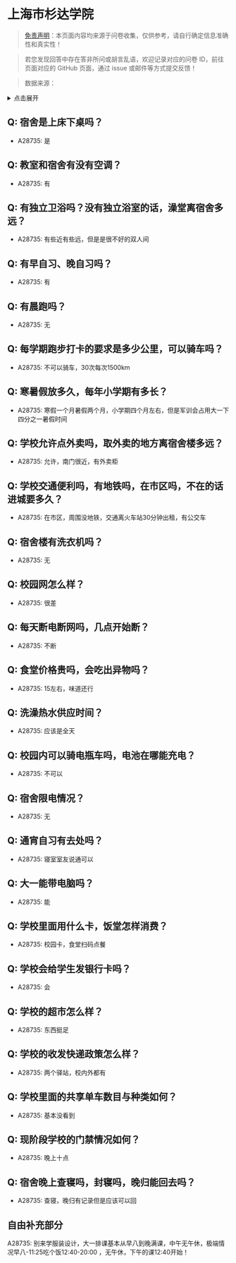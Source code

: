 # 上海市杉达学院

> [免责声明](https://colleges.chat/#_3)：本页面内容均来源于问卷收集，仅供参考，请自行确定信息准确性和真实性！

> 若您发现回答中存在答非所问或胡言乱语，欢迎记录对应的问卷 ID，前往页面对应的 GitHub 页面，通过 issue 或邮件等方式提交反馈！

> 数据来源：

<details><summary>点击展开</summary>
<ul>
<li>A28735: 匿名 (2025 年 06 月)</li>
</ul>
</details>

## Q: 宿舍是上床下桌吗？

- A28735: 是

## Q: 教室和宿舍有没有空调？

- A28735: 有

## Q: 有独立卫浴吗？没有独立浴室的话，澡堂离宿舍多远？

- A28735: 有些近有些远，但是是很不好的双人间

## Q: 有早自习、晚自习吗？

- A28735: 有

## Q: 有晨跑吗？

- A28735: 无

## Q: 每学期跑步打卡的要求是多少公里，可以骑车吗？

- A28735: 不可以骑车，30次每次1500km

## Q: 寒暑假放多久，每年小学期有多长？

- A28735: 寒假一个月暑假两个月，小学期四个月左右，但是军训会占用大一下四分之一暑假时间

## Q: 学校允许点外卖吗，取外卖的地方离宿舍楼多远？

- A28735: 允许，南门很近，有外卖柜

## Q: 学校交通便利吗，有地铁吗，在市区吗，不在的话进城要多久？

- A28735: 在市区，周围没地铁，交通离火车站30分钟出租，有公交车

## Q: 宿舍楼有洗衣机吗？

- A28735: 无

## Q: 校园网怎么样？

- A28735: 很差

## Q: 每天断电断网吗，几点开始断？

- A28735: 不断

## Q: 食堂价格贵吗，会吃出异物吗？

- A28735: 15左右，味道还行

## Q: 洗澡热水供应时间？

- A28735: 应该是全天

## Q: 校园内可以骑电瓶车吗，电池在哪能充电？

- A28735: 不可以

## Q: 宿舍限电情况？

- A28735: 无

## Q: 通宵自习有去处吗？

- A28735: 寝室室友说通可以

## Q: 大一能带电脑吗？

- A28735: 能

## Q: 学校里面用什么卡，饭堂怎样消费？

- A28735: 校园卡，食堂扫码点餐

## Q: 学校会给学生发银行卡吗？

- A28735: 会

## Q: 学校的超市怎么样？

- A28735: 东西挺足

## Q: 学校的收发快递政策怎么样？

- A28735: 两个驿站，校内外都有

## Q: 学校里面的共享单车数目与种类如何？

- A28735: 基本没看到

## Q: 现阶段学校的门禁情况如何？

- A28735: 晚上十点

## Q: 宿舍晚上查寝吗，封寝吗，晚归能回去吗？

- A28735: 查寝，晚归有记录但是应该可以回

## 自由补充部分

A28735: 别来学服装设计，大一排课基本从早八到晚满课，中午无午休，极端情况早八-11:25吃个饭12:40-20:00 ，无午休，下午的课12:40开始！